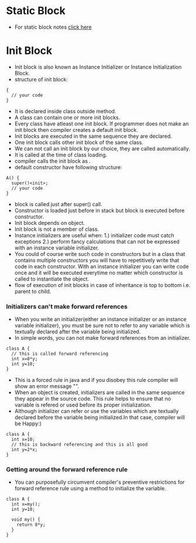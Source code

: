 # Static Block
* For static block notes [click here](https://github.com/mittulmandhan/java-interview-prep/tree/master/10%20static)

# Init Block
* Init block is also known as Instance Initializer or Instance Initialization Block.
* structure of init block:
````
{
  // your code
}
````
* It is declared inside class outside method.
* A class can contain one or more init blocks.
* Every class have atleast one init block. If programmer does not make an init block then compiler creates a default init block.
* Init blocks are executed in the same sequence they are declared.
* One init block calls other init block of the same class.
* We can not call an init block by our choice, they are called automatically.
* It is called at the time of class loading.
* compiler calls the init block as <init>.
* default constructor have following structure:
````
A() {
  super()<init>;
  // your code
}
````
* <init> block is called just after super() call.
* Constructor is loaded just before <init> in stack but <init> block is executed before constructor.
* Init block depends on object.
* Init block is not a member of class.
* Instance initializers are useful when:
  1.) initializer code must catch exceptions
  2.) perform fancy calculations that can not be expressed with an instance variable initializer.
* You could of course write such code in constructors but in a class that contains multiple constructors you will have to repetitively write that code in each constructor. With an instance initializer you can write code once and it will be executed everytime no matter which constructor is called to instantiate the object.
* flow of execution of init blocks in case of inheritance is top to bottom i.e. parent to child.
### Initializers can't make forward references
* When you write an initializer(either an instance initializer or an instance variable initializer), you must be sure not to refer to any variable which is textually declared after the variable being initialized.
* In simple words, you can not make forward references from an initializer.
````
class A {
  // this is called forward referencing
  int x=8*y;
  int y=10;
}
````
* This is a forced rule in java and if you disobey this rule compiler will show an error message "".
* When an object is created, initializers are called in the same sequence they appear in the source code. This rule helps to ensure that no variable is refered or used before its proper initialization.
* Although initializer can refer or use the variables which are textually declared before the variable being initialized.In that case, compiler will be Happy:)
````
class A {
  int x=10;
  // this is backward referencing and this is all good
  int y=2*x;
}
````
### Getting around the forward reference rule
* You can purposefully circumvent compiler's preventive restrictions for forward reference rule using a method to initialize the variable.
````
class A {
  int x=my();
  int y=10;
  
  void my() {
    return 8*y;
  }
}
````
  
  
  
  
  
  
  
  
  
  
  
  
